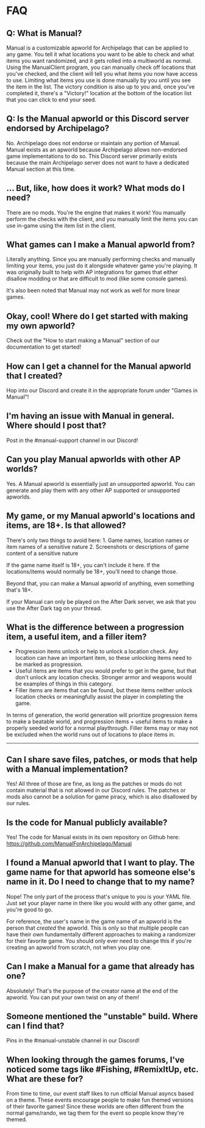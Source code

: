 # FAQ

## Q: What is Manual?
Manual is a customizable apworld for Archipelago that can be applied to any game. You tell it what locations you want to be able to check and what items you want randomized, and it gets rolled into a multiworld as normal. Using the ManualClient program, you can manually check off locations that you've checked, and the client will tell you what items you now have access to use. Limiting what items you use is done manually by you until you see the item in the list. The victory condition is also up to you and, once you've completed it, there's a "Victory!" location at the bottom of the location list that you can click to end your seed.

## Q: Is the Manual apworld or this Discord server endorsed by Archipelago?
No. Archipelago does not endorse or maintain any portion of Manual. Manual exists as an apworld because Archipelago allows non-endorsed game implementations to do so. This Discord server primarily exists because the main Archipelago server does not want to have a dedicated Manual section at this time.

## ... But, like, how does it work? What mods do I need?
There are no mods. You're the engine that makes it work! You manually perform the checks with the client, and you manually limit the items you can use in-game using the item list in the client.

## What games can I make a Manual apworld from?
Literally anything. Since you are manually performing checks and manually limiting your items, you just do it alongside whatever game you're playing. It was originally built to help with AP integrations for games that either disallow modding or that are difficult to mod (like some console games).

It's also been noted that Manual may not work as well for more linear games.

## Okay, cool! Where do I get started with making my own apworld?
Check out the "How to start making a Manual" section of our documentation to get started!

## How can I get a channel for the Manual apworld that I created?
Hop into our Discord and create it in the appropriate forum under "Games in Manual"!

## I'm having an issue with Manual in general. Where should I post that?
Post in the #manual-support channel in our Discord!

## Can you play Manual apworlds with other AP worlds?
Yes. A Manual apworld is essentially just an unsupported apworld. You can generate and play them with any other AP supported or unsupported apworlds.

## My game, or my Manual apworld's locations and items, are 18+. Is that allowed?

There's only two things to avoid here:
     1. Game names, location names or item names of a sensitive nature
     2. Screenshots or descriptions of game content of a sensitive nature

If the game name itself is 18+, you can't include it here.
If the locations/items would normally be 18+, you'll need to change those.

Beyond that, you can make a Manual apworld of anything, even something that's 18+.

If your Manual can only be played on the After Dark server, we ask that you use the After Dark tag on your thread.

## What is the difference between a progression item, a useful item, and a filler item?
- Progression items unlock or help to unlock a location check. Any location can have an important item, so these unlocking items need to be marked as progression.
- Useful items are items that you would prefer to get in the game, but that don't unlock any location checks. Stronger armor and weapons would be examples of things in this category.
- Filler items are items that can be found, but these items neither unlock location checks or meaningfully assist the player in completing the game.

In terms of generation, the world generation will prioritize progression items to make a beatable world, and progression items + useful items to make a properly seeded world for a normal playthrough. Filler items may or may not be excluded when the world runs out of locations to place items in.
** **

## Can I share save files, patches, or mods that help with a Manual implementation?
Yes! All three of those are fine, as long as the patches or mods do not contain material that is not allowed in our Discord rules. The patches or mods also cannot be a solution for game piracy, which is also disallowed by our rules.

## Is the code for Manual publicly available?
Yes! The code for Manual exists in its own repository on Github here: https://github.com/ManualForArchipelago/Manual

## I found a Manual apworld that I want to play. The game name for that apworld has someone else's name in it. Do I need to change that to my name?
Nope! The only part of the process that's unique to you is your YAML file. Just set your player name in there like you would with any other game, and you're good to go.

For reference, the user's name in the game name of an apworld is the person that *created* the apworld. This is only so that multiple people can have their own fundamentally different approaches to making a randomizer for their favorite game. You should only ever need to change this if you're creating an apworld from scratch, not when you play one.

## Can I make a Manual for a game that already has one?
Absolutely! That's the purpose of the creator name at the end of the apworld. You can put your own twist on any of them!

## Someone mentioned the "unstable" build. Where can I find that?
Pins in the #manual-unstable channel in our Discord!

## When looking through the games forums, I've noticed some tags like #Fishing, #RemixItUp, etc. What are these for?
From time to time, our event staff likes to run official Manual asyncs based on a theme. These events encourage people to make fun themed versions of their favorite games! Since these worlds are often different from the normal game/rando, we tag them for the event so people know they're themed.
